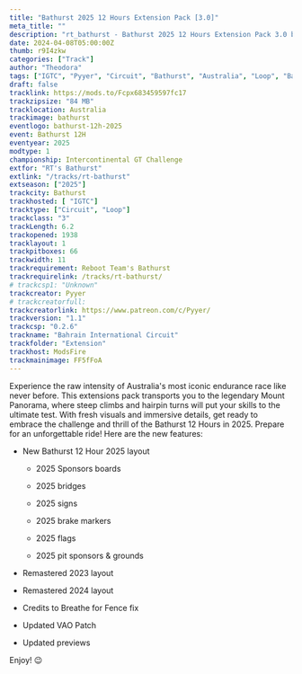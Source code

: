 ```yaml
---
title: "Bathurst 2025 12 Hours Extension Pack [3.0]"
meta_title: ""
description: "rt_bathurst - Bathurst 2025 12 Hours Extension Pack 3.0 by Pyyer for assetto corsa"
date: 2024-04-08T05:00:00Z
thumb: r9I4zkw
categories: ["Track"]
author: "Theodora"
tags: ["IGTC", "Pyyer", "Circuit", "Bathurst", "Australia", "Loop", "Bathurst 12H", "2025"]
draft: false
tracklink: https://mods.to/Fcpx683459597fc17
trackzipsize: "84 MB"
tracklocation: Australia
trackimage: bathurst
eventlogo: bathurst-12h-2025
event: Bathurst 12H
eventyear: 2025
modtype: 1
championship: Intercontinental GT Challenge
extfor: "RT's Bathurst"
extlink: "/tracks/rt-bathurst"
extseason: ["2025"]
trackcity: Bathurst
trackhosted: [ "IGTC"]
tracktype: ["Circuit", "Loop"]
trackclass: "3" 
trackLength: 6.2
trackopened: 1938
tracklayout: 1
trackpitboxes: 66
trackwidth: 11
trackrequirement: Reboot Team's Bathurst
trackrequirelink: /tracks/rt-bathurst/
# trackcsp1: "Unknown"
trackcreator: Pyyer
# trackcreatorfull: 
trackcreatorlink: https://www.patreon.com/c/Pyyer/
trackversion: "1.1"
trackcsp: "0.2.6"
trackname: "Bahrain International Circuit"
trackfolder: "Extension"
trackhost: ModsFire
trackmainimage: FF5fFoA
---
```


Experience the raw intensity of Australia's most iconic endurance race like never before. 
This extensions pack transports you to the legendary Mount Panorama, where steep climbs and hairpin turns will put your skills to the ultimate test. 
With fresh visuals and immersive details, get ready to embrace the challenge and thrill of the Bathurst 12 Hours in 2025. 
Prepare for an unforgettable ride!
Here are the new features:

- New Bathurst 12 Hour 2025 layout

  - 2025 Sponsors boards
  - 2025 bridges

  - 2025 signs

  - 2025 brake markers

  - 2025 flags

  - 2025 pit sponsors & grounds

- Remastered 2023 layout

- Remastered 2024 layout

- Credits to Breathe for Fence fix

- Updated VAO Patch

- Updated previews


Enjoy! 😉